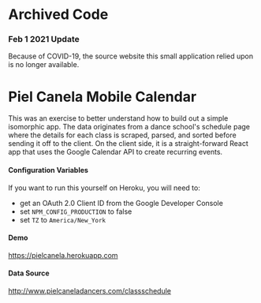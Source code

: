 # Archived Code

### Feb 1 2021 Update
Because of COVID-19, the source website this small application relied upon is no longer available.

Piel Canela Mobile Calendar
===========================

This was an exercise to better understand how to build out a simple isomorphic app. The data originates from a dance school's schedule page where the details for each class is scraped, parsed, and sorted before sending it off to the client. On the client side, it is a straight-forward React app that uses the Google Calendar API to create recurring events.

#### Configuration Variables
If you want to run this yourself on Heroku, you will need to:
- get an OAuth 2.0 Client ID from the Google Developer Console
- set `NPM_CONFIG_PRODUCTION` to false
- set `TZ` to `America/New_York`

#### Demo
https://pielcanela.herokuapp.com

#### Data Source
http://www.pielcaneladancers.com/classschedule
